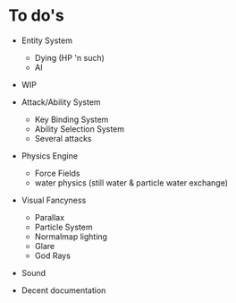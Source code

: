 # To do's

- Entity System
  - Dying (HP 'n such)
  - AI
- WIP

- Attack/Ability System
  - Key Binding System
  - Ability Selection System
  - Several attacks

- Physics Engine
  - Force Fields
  - water physics (still water & particle water exchange)

- Visual Fancyness
  - Parallax
  - Particle System
  - Normalmap lighting
  - Glare
  - God Rays

- Sound

- Decent documentation
